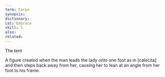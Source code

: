 ```yaml
---
term: Carpa
synopsis:
dictionary:
cat: Embrace
skill: S
also:
related:
---
```

The tent

A figure created when the man leads the lady onto one foot as
in [calecita]
and then steps back away from her, causing her to lean at
an angle from her foot to his frame.
